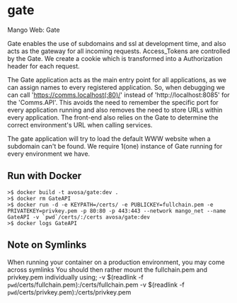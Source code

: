 # gate
Mango Web: Gate

Gate enables the use of subdomains and ssl at development time, and also acts as the gateway for all incoming requests.
Access_Tokens are controlled by the Gate. We create a cookie which is transformed into a Authorization header for each request.

The Gate application acts as the main entry point for all applications, as we can assign names to every registered application.
So, when debugging we can call 'https://comms.localhost(:80)/' instead of 'http://localhost:8085' for the 'Comms.API'.
This avoids the need to remember the specific port for every application running and also removes the need to store URLs within every application.
The front-end also relies on the Gate to determine the correct environment's URL when calling services.

The gate application will try to load the default WWW website when a subdomain can't be found.
We require 1(one) instance of Gate running for every environment we have.

## Run with Docker
```
>$ docker build -t avosa/gate:dev .
>$ docker rm GateAPI
>$ docker run -d -e KEYPATH=/certs/ -e PUBLICKEY=fullchain.pem -e PRIVATEKEY=privkey.pem -p 80:80 -p 443:443 --network mango_net --name GateAPI -v `pwd`/certs/:/certs avosa/gate:dev
>$ docker logs GateAPI
```

## Note on Symlinks
When running your container on a production environment, you may come across symlinks
You should then rather mount the fullchain.pem and privkey.pem individually using;
-v $(readlink -f `pwd`/certs/fullchain.pem):/certs/fullchain.pem -v $(readlink -f `pwd`/certs/privkey.pem):/certs/privkey.pem